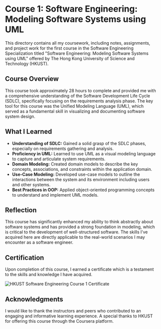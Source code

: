# Course 1: Software Engineering: Modeling Software Systems using UML

This directory contains all my coursework, including notes, assignments, and project work for the first course in the Software Engineering Specialization titled "Software Engineering: Modeling Software Systems using UML" offered by The Hong Kong University of Science and Technology (HKUST).

## Course Overview

This course took approximately 28 hours to complete and provided me with a comprehensive understanding of the Software Development Life Cycle (SDLC), specifically focusing on the requirements analysis phase. The key tool for this course was the Unified Modeling Language (UML), which served as a fundamental skill in visualizing and documenting software system design.

## What I Learned

- **Understanding of SDLC:** Gained a solid grasp of the SDLC phases, especially on requirements gathering and analysis.
- **Proficiency in UML:** Learned to use UML as a visual modeling language to capture and articulate system requirements.
- **Domain Modeling:** Created domain models to describe the key concepts, associations, and constraints within the application domain.
- **Use-Case Modeling:** Developed use-case models to outline the interactions between the system and its environment including users and other systems.
- **Best Practices in OOP:** Applied object-oriented programming concepts to understand and implement UML models.

## Reflection

This course has significantly enhanced my ability to think abstractly about software systems and has provided a strong foundation in modeling, which is critical to the development of well-structured software. The skills I've acquired here are directly applicable to the real-world scenarios I may encounter as a software engineer.

## Certification

Upon completion of this course, I earned a certificate which is a testament to the skills and knowledge I have acquired.

![HKUST Software Engineering Course 1 Certificate](/Modeling-Software-Systems-using-UML/Modeling-Software-Systems-using-UML.pdg)

## Acknowledgments

I would like to thank the instructors and peers who contributed to an engaging and informative learning experience. A special thanks to HKUST for offering this course through the Coursera platform.

